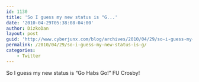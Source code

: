 ```yaml
---
id: 1130
title: 'So I guess my new status is "G...'
date: '2010-04-29T05:38:08-04:00'
author: DizkoDan
layout: post
guid: 'http://www.cyberjunx.com/blog/archives/2010/04/29/so-i-guess-my-new-status-is-g/'
permalink: /2010/04/29/so-i-guess-my-new-status-is-g/
categories:
    - Twitter
---
```


So I guess my new status is “Go Habs Go!” FU Crosby!